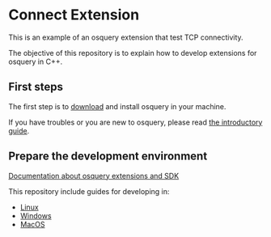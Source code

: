 # Connect Extension

This is an example of an osquery extension that test TCP connectivity.

The objective of this repository is to explain how to develop extensions for osquery in C++.

## First steps

The first step is to [download](https://osquery.io/) and install osquery in your machine.

If you have troubles or you are new to osquery, please read [the introductory guide](https://osquery.readthedocs.io/en/stable/).

## Prepare the development environment

[Documentation about osquery extensions and SDK](https://osquery.readthedocs.io/en/stable/development/osquery-sdk/)

This repository include guides for developing in:
* [Linux](doc/ubuntu.md)
* [Windows](doc/windows.md)
* [MacOS](doc/macOS.md)